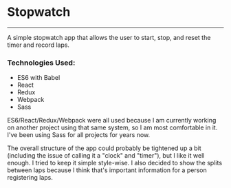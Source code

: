 # Stopwatch
---
A simple stopwatch app that allows the user to start, stop, and reset the timer and record laps.

### Technologies Used:

* ES6 with Babel
* React
* Redux
* Webpack
* Sass

ES6/React/Redux/Webpack were all used because I am currently working on another project using that same system, so I am most comfortable in it. I've been using Sass for all projects for years now.

The overall structure of the app could probably be tightened up a bit (including the issue of calling it a "clock" and "timer"), but I like it well enough. I tried to keep it simple style-wise. I also decided to show the splits between laps because I think that's important information for a person registering laps.